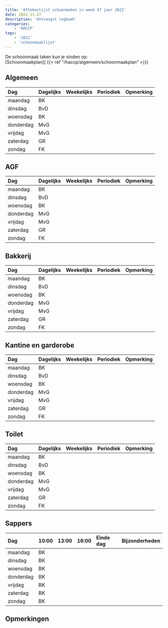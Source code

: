 ```yaml
---
title: 'Aftekenlijst schoonmaken in week 47 jaar 2022'
date: 2022-11-27
description: 'Ontvangst logboek'
categories:
    - 'HACCP'
tags:
    - '2022'
    - 'schoonmaaklijst'
---
```

De schoonmaak taken kun je vinden op:  
[Schoonmaakplan]( {{< ref "/haccp/algemeen/schoonmaakplan" >}})

## Algemeen 
| Dag | Dagelijks | Weekelijks | Periodiek | Opmerking |
|:---|:---|:---|:---|:---|
| maandag | BK | | | |
| dinsdag | BvD | | | |
| woensdag | BK | | | |
| donderdag | MvG | | | |
| vrijdag | MvG | | | |
| zaterdag | GR | | | |
| zondag | FK | | | |

## AGF
| Dag | Dagelijks | Weekelijks | Periodiek | Opmerking |
|:---|:---|:---|:---|:---|
| maandag | BK | | | |
| dinsdag | BvD | | | |
| woensdag | BK | | | |
| donderdag | MvG | | | |
| vrijdag | MvG | | | |
| zaterdag | GR | | | |
| zondag | FK | | | |

## Bakkerij
| Dag | Dagelijks | Weekelijks | Periodiek | Opmerking |
|:---|:---|:---|:---|:---|
| maandag | BK | | | |
| dinsdag | BvD | | | |
| woensdag | BK | | | |
| donderdag | MvG | | | |
| vrijdag | MvG | | | |
| zaterdag | GR | | | |
| zondag | FK | | | |

## Kantine en garderobe
| Dag | Dagelijks | Weekelijks | Periodiek | Opmerking |
|:---|:---|:---|:---|:---|
| maandag | BK | | | |
| dinsdag | BvD | | | |
| woensdag | BK | | | |
| donderdag | MvG | | | |
| vrijdag | MvG | | | |
| zaterdag | GR | | | |
| zondag | FK | | | |

## Toilet
| Dag | Dagelijks | Weekelijks | Periodiek | Opmerking |
|:---|:---|:---|:---|:---|
| maandag | BK | | | |
| dinsdag | BvD | | | |
| woensdag | BK | | | |
| donderdag | MvG | | | |
| vrijdag | MvG | | | |
| zaterdag | GR | | | |
| zondag | FK | | | |

## Sappers
| Dag | 10:00 | 13:00 | 16:00 | Einde dag | Bijzonderheden |
|:---|:---|:---|:---|:---|:---|
| maandag | BK | | | |
| dinsdag | BK | | | |
| woensdag | BK | | | |
| donderdag | BK | | | |
| vrijdag | BK | | | |
| zaterdag | BK | | | |
| zondag | BK | | | |

## Opmerkingen


